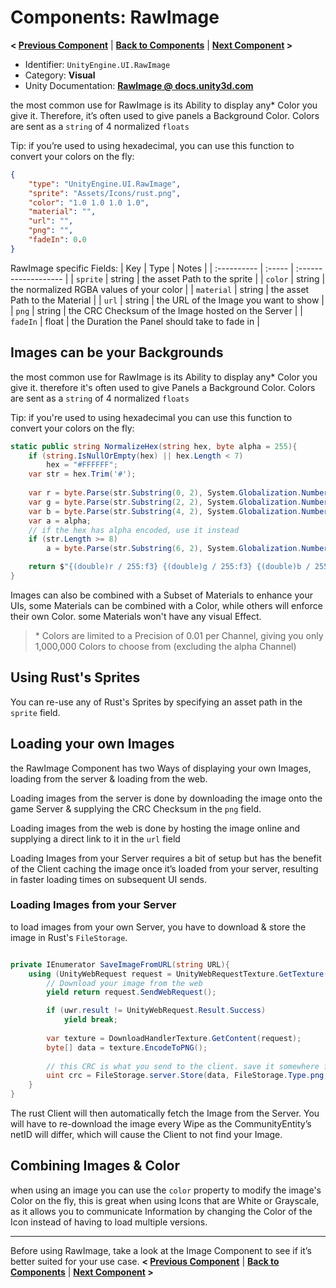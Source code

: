 # Components: RawImage
**< [Previous Component](/docs/components/RectTransform.md)** | **[Back to Components](/docs/components/README.md)** | **[Next Component](/docs/components/UnityEngine.UI.Image.md) >**

- Identifier: `UnityEngine.UI.RawImage`
- Category: **Visual**
- Unity Documentation: **[RawImage @ docs.unity3d.com](https://docs.unity3d.com/Packages/com.unity.ugui@1.0/manual/script-RawImage.html)**

the most common use for RawImage is its Ability to display any* Color you give it. Therefore, it’s often used to give panels a Background Color. Colors are sent as a  `string`  of 4 normalized  `floats`

Tip: if you’re used to using hexadecimal, you can use this function to convert your colors on the fly:
```json
{
	"type": "UnityEngine.UI.RawImage",
	"sprite": "Assets/Icons/rust.png",
	"color": "1.0 1.0 1.0 1.0",
	"material": "",
	"url": "",
	"png": "",
    "fadeIn": 0.0
}
```
RawImage specific Fields:
| Key         | Type   | Notes                |
| :---------- | :----- | :------------------- |
| `sprite`    | string | the asset Path to the sprite |
| `color`     | string | the normalized RGBA values of your color |
| `material`  | string | the asset Path to the Material |
| `url`       | string | the URL of the Image you want to show |
| `png`       | string | the CRC Checksum of the Image hosted on the Server |
| `fadeIn`    | float  | the Duration the Panel should take to fade in |

## Images can be your Backgrounds
the most common use for RawImage is its Ability to display any* Color you give it.  therefore it's often used to give Panels a Background Color. Colors are sent as a `string` of 4 normalized `floats`

Tip: if you're used to using hexadecimal you can use this function to convert your colors on the fly:
```c#
static public string NormalizeHex(string hex, byte alpha = 255){
	if (string.IsNullOrEmpty(hex) || hex.Length < 7)
		hex = "#FFFFFF";
	var str = hex.Trim('#');
		
	var r = byte.Parse(str.Substring(0, 2), System.Globalization.NumberStyles.HexNumber);
	var g = byte.Parse(str.Substring(2, 2), System.Globalization.NumberStyles.HexNumber);
	var b = byte.Parse(str.Substring(4, 2), System.Globalization.NumberStyles.HexNumber);
	var a = alpha;
	// if the hex has alpha encoded, use it instead
	if (str.Length >= 8)
		a = byte.Parse(str.Substring(6, 2), System.Globalization.NumberStyles.HexNumber);

	return $"{(double)r / 255:f3} {(double)g / 255:f3} {(double)b / 255:f3} {(double)a / 255:f3}";
}
```

Images can also be combined with a Subset of Materials to enhance your UIs, some Materials can be combined with a Color, while others will enforce their own Color. some Materials won't have any visual Effect.
> \* Colors are limited to a Precision of 0.01 per Channel, giving you only 1,000,000 Colors to choose from (excluding the alpha Channel)

## Using Rust's Sprites
You can re-use any of Rust's Sprites by specifying an asset path in the `sprite` field. 

## Loading your own Images
the RawImage Component has two Ways of displaying your own Images, loading from the server & loading from the web.

Loading images from the server is done by downloading the image onto the game Server & supplying the CRC Checksum in the  `png`  field.

Loading images from the web is done by hosting the image online and supplying a direct link to it in the  `url`  field

Loading Images from your Server requires a bit of setup but has the benefit of the Client caching the image once it’s loaded from your server, resulting in faster loading times on subsequent UI sends.

### Loading Images from your Server
to load images from your own Server, you have to download & store the image in Rust's `FileStorage`.  

```c#

private IEnumerator SaveImageFromURL(string URL){
	using (UnityWebRequest request = UnityWebRequestTexture.GetTexture(URL)){
		// Download your image from the web
		yield return request.SendWebRequest();

		if (uwr.result != UnityWebRequest.Result.Success)
			yield break;
		
		var texture = DownloadHandlerTexture.GetContent(request);
		byte[] data = texture.EncodeToPNG();
		
		// this CRC is what you send to the client. save it somewhere for later
		uint crc = FileStorage.server.Store(data, FileStorage.Type.png, CommunityEntity.ServerInstance.net.ID);
	}
}
```
The rust Client will then automatically fetch the Image from the Server. You will have to re-download the image every Wipe as the CommunityEntity’s netID will differ, which will cause the Client to not find your Image.

## Combining Images & Color
when using an image you can use the `color` property to modify the image's Color on the fly, this is great when using Icons that are White or Grayscale, as it allows you to communicate Information by changing the Color of the Icon instead of having to load multiple versions.

---
Before using RawImage, take a look at the Image Component to see if it’s better suited for your use case.
**< [Previous Component](/docs/components/README.md)** | **[Back to Components](/docs/components/README.md)** | **[Next Component](/docs/components/UnityEngine.UI.Image.md) >**
<!--stackedit_data:
eyJoaXN0b3J5IjpbMTAzNjU4NDk5MSwtNjg1MTk4MTQsLTE4OD
U1NjI1MDgsLTE3OTU1MjMxMjIsLTIwNTU5MjM4OTEsLTExOTE2
OTE1MjQsLTQ1OTc4ODkyMywtMjY1ODQ2MDIyLDE0ODM4OTMwOT
ksLTE0NDg4NjIwNjksLTExNTY1NzM0OTgsLTE2Njg5MjIxNiw3
MjIwODM0NTAsNTg5Mzg3MDM0LDE5NDc0MjQ1ODUsLTIwODU4NT
MyNjFdfQ==
-->